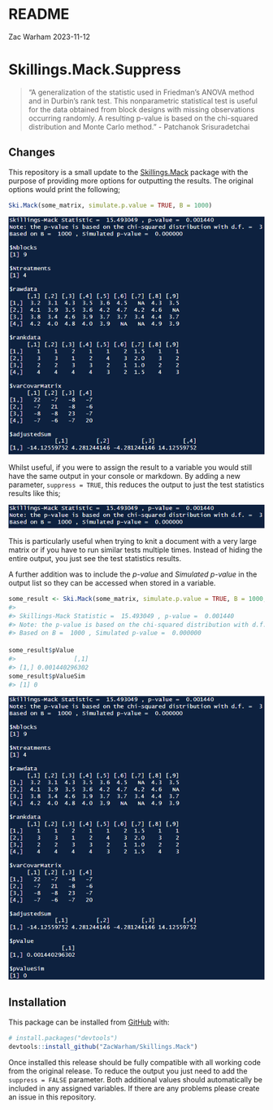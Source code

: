 README
================
Zac Warham
2023-11-12

# Skillings.Mack.Suppress

> “A generalization of the statistic used in Friedman’s ANOVA method and
> in Durbin’s rank test. This nonparametric statistical test is useful
> for the data obtained from block designs with missing observations
> occurring randomly. A resulting p-value is based on the chi-squared
> distribution and Monte Carlo method.” - Patchanok Srisuradetchai

## Changes

This repository is a small update to the
[Skillings.Mack](https://github.com/cran/Skillings.Mack "Skillings.Mack CRAN Mirror")
package with the purpose of providing more options for outputting the
results. The original options would print the following;

``` r
Ski.Mack(some_matrix, simulate.p.value = TRUE, B = 1000)
```

[![Original](README_files/original.png)](https://github.com/ZacWarham "Go to author's page")

Whilst useful, if you were to assign the result to a variable you would
still have the same output in your console or markdown. By adding a new
parameter, `suppress = TRUE`, this reduces the output to just the test
statistics results like this;

[![Surpressed](README_files/suppressed.png)](https://github.com/ZacWarham "Go to author's page")

This is particularly useful when trying to knit a document with a very
large matrix or if you have to run similar tests multiple times. Instead
of hiding the entire output, you just see the test statistics results.

A further addition was to include the *p-value* and *Simulated p-value*
in the output list so they can be accessed when stored in a variable.

``` r
some_result <- Ski.Mack(some_matrix, simulate.p.value = TRUE, B = 1000, suppress = TRUE)
#> 
#> Skillings-Mack Statistic =  15.493049 , p-value =  0.001440 
#> Note: the p-value is based on the chi-squared distribution with d.f. =  3 
#> Based on B =  1000 , Simulated p-value =  0.000000

some_result$pValue
#>                [,1]
#> [1,] 0.001440296302
some_result$pValueSim
#> [1] 0
```

[![Complete](README_files/complete.png)](https://github.com/ZacWarham "Go to author's page")

## Installation

This package can be installed from
[GitHub](https://github.com/ZacWarham/Skillings.Mack) with:

``` r
# install.packages("devtools")
devtools::install_github("ZacWarham/Skillings.Mack")
```

Once installed this release should be fully compatible with all working
code from the original release. To reduce the output you just need to
add the `suppress = FALSE` parameter. Both additional values should
automatically be included in any assigned variables. If there are any
problems please create an issue in this repository.
